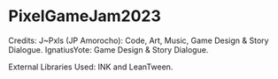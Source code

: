 # PixelGameJam2023
Credits:
  J~Pxls (JP Amorocho): Code, Art, Music, Game Design & Story Dialogue.
  IgnatiusYote: Game Design & Story Dialogue.

External Libraries Used:
    INK and LeanTween.

